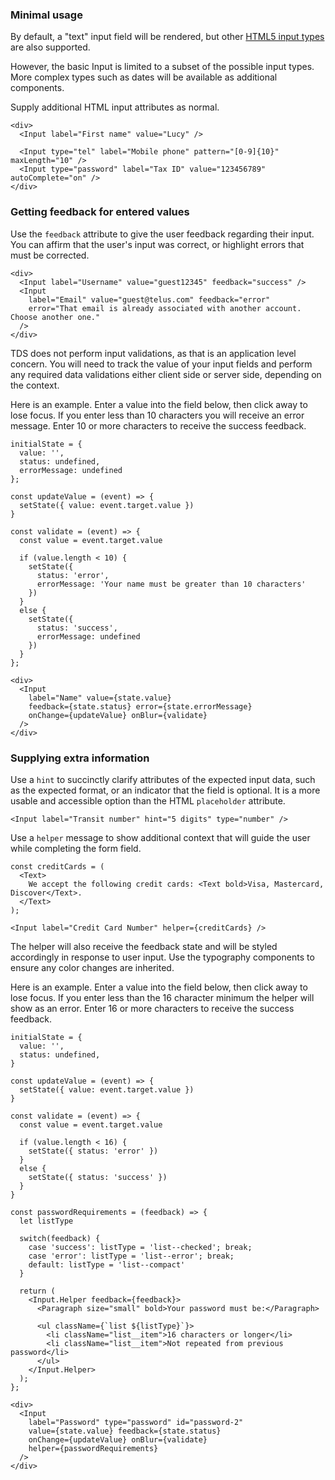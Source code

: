 ### Minimal usage

By default, a "text" input field will be rendered, but other
[HTML5 input types](https://developer.mozilla.org/en-US/docs/Web/HTML/Element/input#Form_%3Cinput%3E_types)
are also supported.

However, the basic Input is limited to a subset of the possible input types. More complex types such as dates
will be available as additional components.

Supply additional HTML input attributes as normal.

```
<div>
  <Input label="First name" value="Lucy" />

  <Input type="tel" label="Mobile phone" pattern="[0-9]{10}" maxLength="10" />
  <Input type="password" label="Tax ID" value="123456789" autoComplete="on" />
</div>
```

### Getting feedback for entered values

Use the `feedback` attribute to give the user feedback regarding their input. You can affirm that the user's input
was correct, or highlight errors that must be corrected.

```
<div>
  <Input label="Username" value="guest12345" feedback="success" />
  <Input
    label="Email" value="guest@telus.com" feedback="error"
    error="That email is already associated with another account. Choose another one."
  />
</div>
```

TDS does not perform input validations, as that is an application level concern. You will need to track the value of your
input fields and perform any required data validations either client side or server side, depending on the context.

Here is an example. Enter a value into the field below, then click away to lose focus. If you enter less than 10
characters you will receive an error message. Enter 10 or more characters to receive the success feedback.

```
initialState = {
  value: '',
  status: undefined,
  errorMessage: undefined
};

const updateValue = (event) => {
  setState({ value: event.target.value })
}

const validate = (event) => {
  const value = event.target.value

  if (value.length < 10) {
    setState({
      status: 'error',
      errorMessage: 'Your name must be greater than 10 characters'
    })
  }
  else {
    setState({
      status: 'success',
      errorMessage: undefined
    })
  }
};

<div>
  <Input
    label="Name" value={state.value}
    feedback={state.status} error={state.errorMessage}
    onChange={updateValue} onBlur={validate}
  />
</div>
```

### Supplying extra information

Use a `hint` to succinctly clarify attributes of the expected input data, such as the expected format, or an indicator 
that the field is optional. It is a more usable and accessible option than the HTML `placeholder` attribute.

```
<Input label="Transit number" hint="5 digits" type="number" />
```

Use a `helper` message to show additional context that will guide the user while completing the form field.

```
const creditCards = (
  <Text>
    We accept the following credit cards: <Text bold>Visa, Mastercard, Discover</Text>.
  </Text>
);

<Input label="Credit Card Number" helper={creditCards} />
```

The helper will also receive the feedback state and will be styled accordingly in response to user input. Use the
typography components to ensure any color changes are inherited.

Here is an example. Enter a value into the field below, then click away to lose focus. If you enter less than the 16
character minimum the helper will show as an error. Enter 16 or more characters to receive the success feedback.

```
initialState = {
  value: '',
  status: undefined,
}

const updateValue = (event) => {
  setState({ value: event.target.value })
}

const validate = (event) => {
  const value = event.target.value

  if (value.length < 16) {
    setState({ status: 'error' })
  }
  else {
    setState({ status: 'success' })
  }
}

const passwordRequirements = (feedback) => {
  let listType

  switch(feedback) {
    case 'success': listType = 'list--checked'; break;
    case 'error': listType = 'list--error'; break;
    default: listType = 'list--compact'
  }

  return (
    <Input.Helper feedback={feedback}>
      <Paragraph size="small" bold>Your password must be:</Paragraph>

      <ul className={`list ${listType}`}>
        <li className="list__item">16 characters or longer</li>
        <li className="list__item">Not repeated from previous password</li>
      </ul>
    </Input.Helper>
  );
};

<div>
  <Input
    label="Password" type="password" id="password-2"
    value={state.value} feedback={state.status}
    onChange={updateValue} onBlur={validate}
    helper={passwordRequirements}
  />
</div>
```
